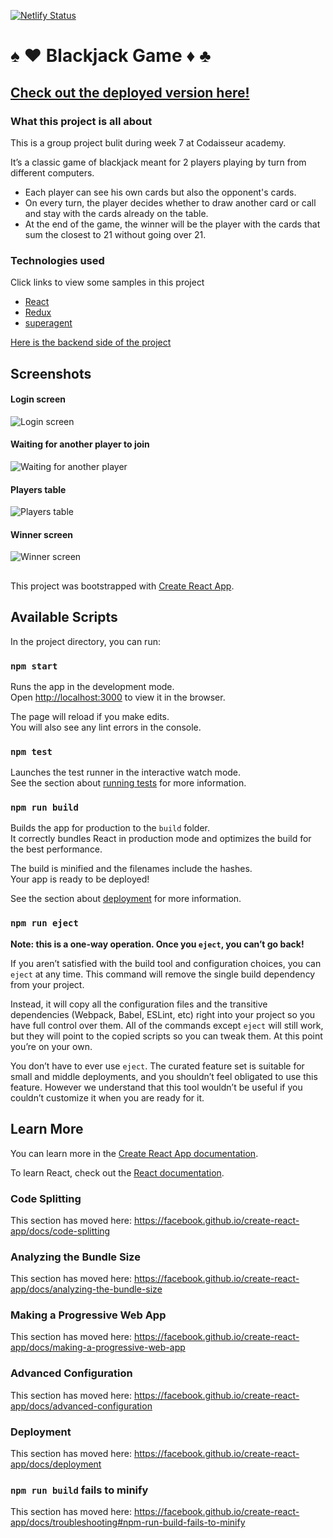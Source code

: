 [![Netlify Status](https://api.netlify.com/api/v1/badges/f30ae044-ab11-4e51-9307-fcf1db24fb52/deploy-status)](https://app.netlify.com/sites/guess-the-comnbo/deploys)
# :spades: :hearts: Blackjack Game :diamonds: :clubs:

## [Check out the deployed version here!](https://blackjack-class26.netlify.com/) 

### What this project is all about

This is a group project bulit during week 7 at Codaisseur academy.

It’s a classic game of blackjack meant for 2 players playing by turn from different computers.

* Each player can see his own cards but also the opponent's cards.
* On every turn, the player decides whether to draw another card or call and stay with the cards already on the table.
* At the end of the game, the winner will be the player with the cards that sum the closest to 21 without going over 21.

### Technologies used

Click links to view some samples in this project 
* [React](https://github.com/kerenKi/Blackjack-Game-Client/blob/master/src/components/Game/Blackjack/index.js)
* [Redux](https://github.com/kerenKi/Blackjack-Game-Client/blob/master/src/reducers/deck.js)
* [superagent](https://github.com/kerenKi/Blackjack-Game-Client/blob/master/src/actions/Getdeck.js)

[Here is the backend side of the project](https://github.com/kerenKi/blackjack-game-server)

## Screenshots

#### Login screen

![Login screen](https://github.com/kerenKi/Blackjack-Game-Client/blob/master/LogIn_screen.png)

#### Waiting for another player to join

![Waiting for another player](https://github.com/kerenKi/Blackjack-Game-Client/blob/master/Waiting_for_another_player.png)

#### Players table

![Players table](https://github.com/kerenKi/Blackjack-Game-Client/blob/master/Players_table.png)

#### Winner screen

![Winner screen](https://github.com/kerenKi/Blackjack-Game-Client/blob/master/Winner_message.png)


##


This project was bootstrapped with [Create React App](https://github.com/facebook/create-react-app).


## Available Scripts

In the project directory, you can run:

### `npm start`

Runs the app in the development mode.<br>
Open [http://localhost:3000](http://localhost:3000) to view it in the browser.

The page will reload if you make edits.<br>
You will also see any lint errors in the console.

### `npm test`

Launches the test runner in the interactive watch mode.<br>
See the section about [running tests](https://facebook.github.io/create-react-app/docs/running-tests) for more information.

### `npm run build`

Builds the app for production to the `build` folder.<br>
It correctly bundles React in production mode and optimizes the build for the best performance.

The build is minified and the filenames include the hashes.<br>
Your app is ready to be deployed!

See the section about [deployment](https://facebook.github.io/create-react-app/docs/deployment) for more information.

### `npm run eject`

**Note: this is a one-way operation. Once you `eject`, you can’t go back!**

If you aren’t satisfied with the build tool and configuration choices, you can `eject` at any time. This command will remove the single build dependency from your project.

Instead, it will copy all the configuration files and the transitive dependencies (Webpack, Babel, ESLint, etc) right into your project so you have full control over them. All of the commands except `eject` will still work, but they will point to the copied scripts so you can tweak them. At this point you’re on your own.

You don’t have to ever use `eject`. The curated feature set is suitable for small and middle deployments, and you shouldn’t feel obligated to use this feature. However we understand that this tool wouldn’t be useful if you couldn’t customize it when you are ready for it.

## Learn More

You can learn more in the [Create React App documentation](https://facebook.github.io/create-react-app/docs/getting-started).

To learn React, check out the [React documentation](https://reactjs.org/).

### Code Splitting

This section has moved here: https://facebook.github.io/create-react-app/docs/code-splitting

### Analyzing the Bundle Size

This section has moved here: https://facebook.github.io/create-react-app/docs/analyzing-the-bundle-size

### Making a Progressive Web App

This section has moved here: https://facebook.github.io/create-react-app/docs/making-a-progressive-web-app

### Advanced Configuration

This section has moved here: https://facebook.github.io/create-react-app/docs/advanced-configuration

### Deployment

This section has moved here: https://facebook.github.io/create-react-app/docs/deployment

### `npm run build` fails to minify

This section has moved here: https://facebook.github.io/create-react-app/docs/troubleshooting#npm-run-build-fails-to-minify

